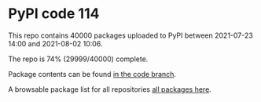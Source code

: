 # PyPI code 114

This repo contains 40000 packages uploaded to PyPI between 
2021-07-23 14:00 and 2021-08-02 10:06.

The repo is 74% (29999/40000) complete.

Package contents can be found [in the code branch](https://github.com/pypi-data/pypi-mirror-114/tree/code/packages).

A browsable package list for all repositories [all packages here](https://pypi-data.github.io/website/repositories/pypi-mirror-114).


